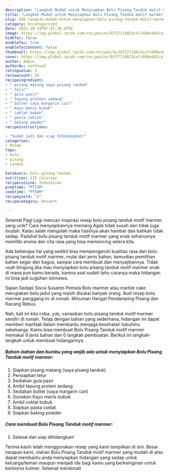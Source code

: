```yaml
---
description: "Langkah Mudah untuk Menyiapkan Bolu Pisang Tanduk motif marmer yang Lezat Sekali, Enak"
title: "Langkah Mudah untuk Menyiapkan Bolu Pisang Tanduk motif marmer yang Lezat Sekali, Enak"
slug: 448-langkah-mudah-untuk-menyiapkan-bolu-pisang-tanduk-motif-marmer-yang-lezat-sekali-enak
category: Uncategorized
date: 2022-10-19T07:02:28.470Z
image: https://img-global.cpcdn.com/recipes/ec3bf2711d823ca7/680x482cq70/bolu-pisang-tanduk-motif-marmer-foto-resep-utama.jpg
hideToc: false
enableToc: true
enableTocContent: false
thumbnail: https://img-global.cpcdn.com/recipes/ec3bf2711d823ca7/680x482cq70/bolu-pisang-tanduk-motif-marmer-foto-resep-utama.jpg
cover: https://img-global.cpcdn.com/recipes/ec3bf2711d823ca7/680x482cq70/bolu-pisang-tanduk-motif-marmer-foto-resep-utama.jpg
author: Admin
authorAv: notfound
ratingvalue: 3
reviewcount: 24
recipeingredient:
- " pisang matang saya pisang tanduk"
- " telur"
- " gula pasir"
- " tepung protein sedang"
- " butter saya margarin cair"
- " Kayu manis bubuk"
- " coklat bubuk"
- " pasta coklat"
- " baking powder"
recipeinstructions:

- "Sudah jadi dan siap dihidangkan!"
categories:
- Resep
tags:
- bolu
- pisang
- tanduk

katakunci: bolu pisang tanduk 
nutrition: 215 calories
recipecuisine: Indonesian
preptime: "PT33M"
cooktime: "PT50M"
recipeyield: "2"
recipecategory: Dessert

---
```



Selamat Pagi Lagi mencari inspirasi resep bolu pisang tanduk motif marmer yang unik? Cara menyiapkannya memang Agak tidak susah dan tidak juga mudah. Kalau salah mengolah maka hasilnya akan hambar dan bahkan tidak sedap. Padahal bolu pisang tanduk motif marmer yang enak seharusnya memiliki aroma dan cita rasa yang bisa memancing selera kita.


Ada beberapa hal yang sedikit bisa mempengaruhi kualitas rasa dari bolu pisang tanduk motif marmer, mulai dari jenis bahan, kemudian pemilihan bahan segar dan bagus, sampai cara membuat dan menyajikannya. Tidak usah bingung jika mau menyiapkan bolu pisang tanduk motif marmer enak di mana pun kamu berada, karena asal sudah tahu caranya maka hidangan ini bisa jadi suguhan istimewa.

Sajian Sedap) Sisca Susanto Pemula Bolu marmer atau marble cake merupakan bolu jadul yang masih disukai banyak orang. Ikuti resep bolu marmer panggang ini di rumah. Minuman Hangat Pendamping Pisang dan Kacang Rebus.


Nah, kali ini kita coba, yuk, variasikan bolu pisang tanduk motif marmer sendiri di rumah. Tetap dengan bahan yang sederhana, hidangan ini dapat memberi manfaat dalam membantu menjaga kesehatan tubuhmu sekeluarga. Kamu bisa membuat Bolu Pisang Tanduk motif marmer memakai 9 jenis bahan dan 0 langkah pembuatan. Berikut ini langkah-langkah untuk membuat hidangannya.

<!--inarticleads1-->

##### Bahan-bahan dan bumbu yang wajib ada untuk menyiapkan Bolu Pisang Tanduk motif marmer:

1. Siapkan  pisang matang (saya pisang tanduk)
1. Persiapkan  telur
1. Sediakan  gula pasir
1. Ambil  tepung protein sedang
1. Sediakan  butter (saya margarin cair)
1. Gunakan  Kayu manis bubuk
1. Ambil  coklat bubuk
1. Siapkan  pasta coklat
1. Siapkan  baking powder




<!--inarticleads2-->

##### Cara membuat Bolu Pisang Tanduk motif marmer:


1. Selesai dan siap dihidangkan!



Terima kasih telah menggunakan resep yang kami tampilkan di sini. Besar harapan kami, olahan Bolu Pisang Tanduk motif marmer yang mudah di atas dapat membantu anda menyiapkan hidangan yang sedap untuk keluarga/teman maupun menjadi ide bagi kamu yang berkeinginan untuk berbisnis kuliner. Selamat menikmati
